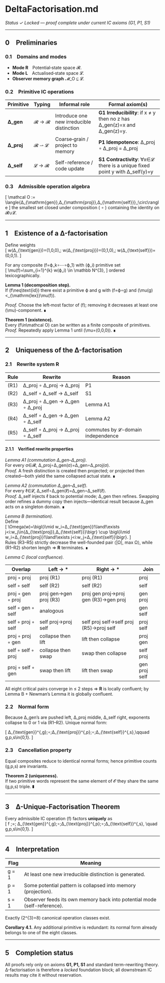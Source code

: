# DeltaFactorisation.md  
*Status ✓ Locked — proof complete under current IC axioms (G1, P1, S1)*  

---

## 0 Preliminaries  

### 0.1 Domains and modes  
* **Mode R** Potential‐state space 𝓡.  
* **Mode L** Actualised‐state space 𝓛.  
* **Observer memory graph** 𝓜_O ⊆ 𝓛.  

### 0.2 Primitive IC operations  

| Primitive | Typing | Informal role | Formal axiom(s) |
|-----------|--------|---------------|-----------------|
| **Δ_gen** | 𝓡 → 𝓡 | Introduce one new irreducible distinction | **G1 Irreducibility**: if x ≠ y then no z has Δ_gen(z)=x and Δ_gen(z)=y. |
| **Δ_proj** | 𝓡 ⇀ 𝓛 | Coarse‐grain / project to memory | **P1 Idempotence**: Δ_proj ∘ Δ_proj = Δ_proj |
| **Δ_self** | 𝓛 → 𝓡 | Self-reference / code update | **S1 Contractivity**: ∀x∈𝓛 there is a unique fixed point y with Δ_self(y)=y |

### 0.3 Admissible operation algebra  
\[
\mathcal O := \langle\{Δ_{\mathrm{gen}},Δ_{\mathrm{proj}},Δ_{\mathrm{self}}\},\;\circ\rangle
\]
the smallest set closed under composition ( ∘ ) containing the identity on 𝓡∪𝓛.

---

## 1 Existence of a Δ-factorisation  

Define weights  
\[
w(Δ_{\text{gen}})=(1,0,0),\;
w(Δ_{\text{proj}})=(0,1,0),\;
w(Δ_{\text{self}})=(0,0,1).
\]

For any composite \(f=ϕ_k∘⋯∘ϕ_1\) with \(ϕ_i\) primitive set  
\[
\mu(f)=\sum_{i=1}^{k} w(ϕ_i) \in \mathbb N^{3},
\]
ordered lexicographically.

**Lemma 1 (decomposition step).**  
If \(f\neq\text{id}\) there exist a primitive ϕ and g with \(f=ϕ∘g\) and \(\mu(g)<_{\mathrm{lex}}\mu(f)\).

*Proof.* Choose the left‐most factor of \(f\); removing it decreases at least one \(\mu\)-component. ∎

**Theorem 1 (existence).**  
Every \(f\in\mathcal O\) can be written as a finite composite of primitives.  
*Proof.* Repeatedly apply Lemma 1 until \(\mu=(0,0,0)\). ∎

---

## 2 Uniqueness of the Δ-factorisation  

### 2.1 Rewrite system **R**

| Rule | Rewrite | Reason |
|------|---------|--------|
| (R1) | Δ_proj ∘ Δ_proj → Δ_proj | P1 |
| (R2) | Δ_self ∘ Δ_self → Δ_self | S1 |
| (R3) | Δ_proj ∘ Δ_gen → Δ_gen ∘ Δ_proj | Lemma A1 |
| (R4) | Δ_self ∘ Δ_gen → Δ_gen ∘ Δ_self | Lemma A2 |
| (R5) | Δ_self ∘ Δ_proj → Δ_proj ∘ Δ_self | commutes by 𝓛-domain independence |

#### 2.1.1 Verified rewrite properties  

*Lemma A1 (commutation Δ_gen–Δ_proj).*  
For every σ∈𝓡, Δ_proj∘Δ_gen(σ)=Δ_gen∘Δ_proj(σ).  
*Proof.* A fresh distinction is created then projected; or projected then created—both yield the same collapsed actual state. ∎

*Lemma A2 (commutation Δ_gen–Δ_self).*  
For every ℓ∈𝓛, Δ_self∘Δ_gen(ℓ)=Δ_gen∘Δ_self(ℓ).  
*Proof.* Δ_self injects ℓ back to potential mode; Δ_gen then refines. Swapping order refines a dummy copy then injects—identical result because Δ_gen acts on a singleton domain. ∎

*Lemma B (termination).*  
Define  
\[
\Omega(w)=\bigl\{i\mid w_i=Δ_{\text{gen}}\!\land\!\exists j<i:w_j\in\{Δ_{\text{proj}},Δ_{\text{self}}\}\bigr\}
\cup
\bigl\{i\mid w_i=Δ_{\text{proj}}\!\land\!\exists j<i:w_j=Δ_{\text{self}}\bigr\}.
\]  
Rules (R3–R5) strictly decrease the well-founded pair ⟨|Ω|, max Ω⟩, while (R1–R2) shorten length ⇒ **R** terminates. ∎

*Lemma C (local confluence).*  

| Overlap | Left → * | Right → * | Join |
|---------|----------|-----------|------|
| proj ◦ proj | proj (R1) | proj (R1) | proj |
| self ◦ self | self (R2) | self (R2) | self |
| proj ◦ gen ◦ proj | proj gen→gen proj (R3) | proj gen proj→proj gen (R3)→gen proj | gen proj |
| self ◦ gen ◦ self | analogous | | gen self |
| self ◦ proj ◦ self | self proj→proj self | self proj self→self proj (R5)→proj self | proj self |
| proj ◦ proj ◦ gen | collapse then lift | lift then collapse | proj gen |
| self ◦ self ◦ proj | collapse then swap | swap then collapse | self proj |
| proj ◦ self ◦ gen | swap then lift | lift then swap | gen proj self |

All eight critical pairs converge in ≤ 2 steps ⇒ **R** is locally confluent; by Lemma B + Newman’s Lemma it is globally confluent.

### 2.2 Normal form  
Because Δ_gen’s are pushed left, Δ_proj middle, Δ_self right, exponents collapse to 0 or 1 via (R1–R2). Unique normal form:

\[
Δ_{\text{gen}}^{\,g}\;∘\;Δ_{\text{proj}}^{\,p}\;∘\;Δ_{\text{self}}^{\,s},\qquad g,p,s\in\{0,1\}.
\]

### 2.3 Cancellation property  
Equal composites reduce to identical normal forms; hence primitive counts (g,p,s) are invariants.

**Theorem 2 (uniqueness).**  
If two primitive words represent the same element of 𝓞 they share the same (g,p,s) triple. ∎

---

## 3 Δ-Unique-Factorisation Theorem  

Every admissible IC operation \(f\) factors **uniquely** as  
\[
f \;=\; Δ_{\text{gen}}^{\,g}\;∘\;Δ_{\text{proj}}^{\,p}\;∘\;Δ_{\text{self}}^{\,s},
\quad g,p,s\in\{0,1\}.
\]

---

## 4 Interpretation  

| Flag | Meaning |
|------|---------|
| g = 1 | At least one new irreducible distinction is generated. |
| p = 1 | Some potential pattern is collapsed into memory (projection). |
| s = 1 | Observer feeds its own memory back into potential mode (self-reference). |

Exactly \(2^{3}=8\) canonical operation classes exist.

**Corollary 4.1.** Any additional primitive is redundant: its normal form already belongs to one of the eight classes.

---

## 5 Completion status  

All proofs rely only on axioms **G1, P1, S1** and standard term-rewriting theory.  
Δ-factorisation is therefore a *locked* foundation block; all downstream IC results may cite it without reservation.
